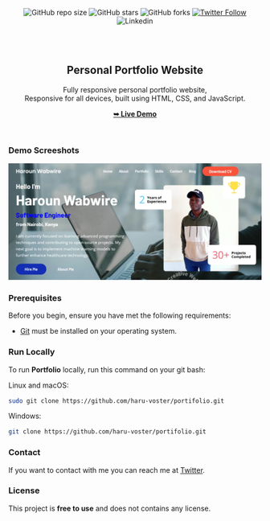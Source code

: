 <div align="center">
  
  ![GitHub repo size](https://img.shields.io/github/repo-size/haru-voster/portfolio)
  ![GitHub stars](https://img.shields.io/github/stars/haru-voster/portfolio?style=social)
  ![GitHub forks](https://img.shields.io/github/forks/haru-voster/portfolio?style=social)
[![Twitter Follow](https://img.shields.io/twitter/follow/haru-voster_?style=social)](https://twitter.com/HarounMagio)
  ![Linkedin](https://linkedin.com/in/haroun-voster-3b74b122b/)

  <br />
  <br />

  <h2 align="center">Personal Portfolio Website</h2>

  Fully responsive personal portfolio website, <br />Responsive for all devices, built using HTML, CSS, and JavaScript.

  <a href="https://haru-voster.github.io/portfolio/"><strong>➥ Live Demo</strong></a>

</div>

<br />

### Demo Screeshots

![dashboard snap](https://github.com/haru-voster/portifolio/blob/main/readme-images/homepage.png?raw=true)

### Prerequisites

Before you begin, ensure you have met the following requirements:

* [Git](https://git-scm.com/downloads "Download Git") must be installed on your operating system.

### Run Locally

To run **Portfolio** locally, run this command on your git bash:

Linux and macOS:

```bash
sudo git clone https://github.com/haru-voster/portifolio.git
```

Windows:

```bash
git clone https://github.com/haru-voster/portifolio.git
```

### Contact

If you want to contact with me you can reach me at [Twitter](https://www.twitter.com/haru-voster).

### License

This project is **free to use** and does not contains any license.

